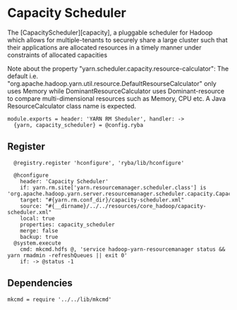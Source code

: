 

# Capacity Scheduler

The [CapacityScheduler][capacity], a pluggable scheduler for Hadoop which allows for
multiple-tenants to securely share a large cluster such that their applications
are allocated resources in a timely manner under constraints of allocated
capacities

Note about the property "yarn.scheduler.capacity.resource-calculator": The
default i.e. "org.apache.hadoop.yarn.util.resource.DefaultResourseCalculator"
only uses Memory while DominantResourceCalculator uses Dominant-resource to
compare multi-dimensional resources such as Memory, CPU etc. A Java
ResourceCalculator class name is expected.

    module.exports = header: 'YARN RM Sheduler', handler: ->
      {yarn, capacity_scheduler} = @config.ryba

## Register

      @registry.register 'hconfigure', 'ryba/lib/hconfigure'

      @hconfigure
        header: 'Capacity Scheduler'
        if: yarn.rm.site['yarn.resourcemanager.scheduler.class'] is 'org.apache.hadoop.yarn.server.resourcemanager.scheduler.capacity.CapacityScheduler'
        target: "#{yarn.rm.conf_dir}/capacity-scheduler.xml"
        source: "#{__dirname}/../../resources/core_hadoop/capacity-scheduler.xml"
        local: true
        properties: capacity_scheduler
        merge: false
        backup: true
      @system.execute
        cmd: mkcmd.hdfs @, 'service hadoop-yarn-resourcemanager status && yarn rmadmin -refreshQueues || exit 0'
        if: -> @status -1

## Dependencies

    mkcmd = require '../../lib/mkcmd'
